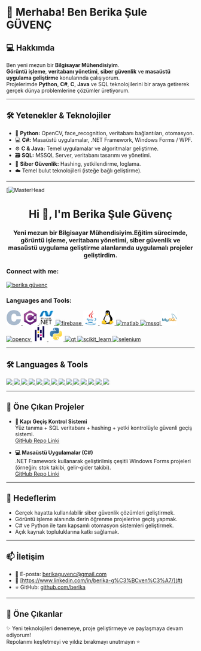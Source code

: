 # 👋 Merhaba! Ben Berika Şule GÜVENÇ

## 💻 Hakkımda
Ben yeni mezun bir **Bilgisayar Mühendisiyim**.  
**Görüntü işleme**, **veritabanı yönetimi**, **siber güvenlik** ve **masaüstü uygulama geliştirme** konularında çalışıyorum.  
Projelerimde **Python**, **C#**, **C**, **Java** ve SQL teknolojilerini bir araya getirerek gerçek dünya problemlerine çözümler üretiyorum.

---

## 🛠️ Yetenekler & Teknolojiler
- 🐍 **Python:** OpenCV, face_recognition, veritabanı bağlantıları, otomasyon.
- 💻 **C#:** Masaüstü uygulamalar, .NET Framework, Windows Forms / WPF.
- ⚙️ **C & Java:** Temel uygulamalar ve algoritmalar geliştirme.
- 🗃️ **SQL:** MSSQL Server, veritabanı tasarımı ve yönetimi.
- 🔐 **Siber Güvenlik:** Hashing, yetkilendirme, loglama.
- ☁️ Temel bulut teknolojileri (isteğe bağlı geliştirme).

---
[![MasterHead](https://www.freepik.com/free-photos-vectors/cyber-face)


<h1 align="center">Hi 👋, I'm Berika Şule Güvenç</h1>
<h3 align="center">Yeni mezun bir Bilgisayar Mühendisiyim.Eğitim sürecimde, görüntü işleme, veritabanı yönetimi, siber güvenlik ve masaüstü uygulama geliştirme alanlarında uygulamalı projeler geliştirdim.</h3>

<h3 align="left">Connect with me:</h3>
<p align="left">
<a href="https://linkedin.com/in/berika güvenç" target="blank"><img align="center" src="https://raw.githubusercontent.com/rahuldkjain/github-profile-readme-generator/master/src/images/icons/Social/linked-in-alt.svg" alt="berika güvenç" height="30" width="40" /></a>
</p>

<h3 align="left">Languages and Tools:</h3>
<p align="left"> <a href="https://www.cprogramming.com/" target="_blank" rel="noreferrer"> <img src="https://raw.githubusercontent.com/devicons/devicon/master/icons/c/c-original.svg" alt="c" width="40" height="40"/> </a> <a href="https://www.w3schools.com/cs/" target="_blank" rel="noreferrer"> <img src="https://raw.githubusercontent.com/devicons/devicon/master/icons/csharp/csharp-original.svg" alt="csharp" width="40" height="40"/> </a> <a href="https://dotnet.microsoft.com/" target="_blank" rel="noreferrer"> <img src="https://raw.githubusercontent.com/devicons/devicon/master/icons/dot-net/dot-net-original-wordmark.svg" alt="dotnet" width="40" height="40"/> </a> <a href="https://firebase.google.com/" target="_blank" rel="noreferrer"> <img src="https://www.vectorlogo.zone/logos/firebase/firebase-icon.svg" alt="firebase" width="40" height="40"/> </a> <a href="https://www.java.com" target="_blank" rel="noreferrer"> <img src="https://raw.githubusercontent.com/devicons/devicon/master/icons/java/java-original.svg" alt="java" width="40" height="40"/> </a> <a href="https://www.linux.org/" target="_blank" rel="noreferrer"> <img src="https://raw.githubusercontent.com/devicons/devicon/master/icons/linux/linux-original.svg" alt="linux" width="40" height="40"/> </a> <a href="https://www.mathworks.com/" target="_blank" rel="noreferrer"> <img src="https://upload.wikimedia.org/wikipedia/commons/2/21/Matlab_Logo.png" alt="matlab" width="40" height="40"/> </a> <a href="https://www.microsoft.com/en-us/sql-server" target="_blank" rel="noreferrer"> <img src="https://www.svgrepo.com/show/303229/microsoft-sql-server-logo.svg" alt="mssql" width="40" height="40"/> </a> <a href="https://www.mysql.com/" target="_blank" rel="noreferrer"> <img src="https://raw.githubusercontent.com/devicons/devicon/master/icons/mysql/mysql-original-wordmark.svg" alt="mysql" width="40" height="40"/> </a> <a href="https://opencv.org/" target="_blank" rel="noreferrer"> <img src="https://www.vectorlogo.zone/logos/opencv/opencv-icon.svg" alt="opencv" width="40" height="40"/> </a> <a href="https://pandas.pydata.org/" target="_blank" rel="noreferrer"> <img src="https://raw.githubusercontent.com/devicons/devicon/2ae2a900d2f041da66e950e4d48052658d850630/icons/pandas/pandas-original.svg" alt="pandas" width="40" height="40"/> </a> <a href="https://www.python.org" target="_blank" rel="noreferrer"> <img src="https://raw.githubusercontent.com/devicons/devicon/master/icons/python/python-original.svg" alt="python" width="40" height="40"/> </a> <a href="https://www.qt.io/" target="_blank" rel="noreferrer"> <img src="https://upload.wikimedia.org/wikipedia/commons/0/0b/Qt_logo_2016.svg" alt="qt" width="40" height="40"/> </a> <a href="https://scikit-learn.org/" target="_blank" rel="noreferrer"> <img src="https://upload.wikimedia.org/wikipedia/commons/0/05/Scikit_learn_logo_small.svg" alt="scikit_learn" width="40" height="40"/> </a> <a href="https://www.selenium.dev" target="_blank" rel="noreferrer"> <img src="https://raw.githubusercontent.com/detain/svg-logos/780f25886640cef088af994181646db2f6b1a3f8/svg/selenium-logo.svg" alt="selenium" width="40" height="40"/> </a> </p>

---
## 🛠️ Languages & Tools

<p align="left">
  <!-- Languages -->
  <a href="https://www.cprogramming.com/" target="_blank"> 
    <img src="https://img.shields.io/badge/C-00599C?style=for-the-badge&logo=c&logoColor=white"/> 
  </a>
  <a href="https://learn.microsoft.com/en-us/dotnet/csharp/" target="_blank"> 
    <img src="https://img.shields.io/badge/C%23-239120?style=for-the-badge&logo=c-sharp&logoColor=white"/> 
  </a>
  <a href="https://www.python.org/" target="_blank"> 
    <img src="https://img.shields.io/badge/Python-3776AB?style=for-the-badge&logo=python&logoColor=white"/> 
  </a>
  <a href="https://www.java.com/" target="_blank"> 
    <img src="https://img.shields.io/badge/Java-007396?style=for-the-badge&logo=java&logoColor=white"/> 
  </a>
  <a href="https://developer.mozilla.org/en-US/docs/Web/HTML" target="_blank"> 
    <img src="https://img.shields.io/badge/HTML5-E34F26?style=for-the-badge&logo=html5&logoColor=white"/> 
  </a>
  <a href="https://www.mathworks.com/products/matlab.html" target="_blank"> 
    <img src="https://img.shields.io/badge/Matlab-0076A8?style=for-the-badge&logo=mathworks&logoColor=white"/> 
  </a>

  <!-- Tools & Frameworks -->
  <a href="https://www.microsoft.com/en-us/sql-server" target="_blank">
    <img src="https://img.shields.io/badge/MSSQL-CC2927?style=for-the-badge&logo=microsoft-sql-server&logoColor=white"/> 
  </a>
  <a href="https://opencv.org/" target="_blank"> 
    <img src="https://img.shields.io/badge/OpenCV-5C3EE8?style=for-the-badge&logo=opencv&logoColor=white"/> 
  </a>
  <a href="https://www.qt.io/" target="_blank"> 
    <img src="https://img.shields.io/badge/Qt-41CD52?style=for-the-badge&logo=qt&logoColor=white"/> 
  </a>
  <a href="https://firebase.google.com/" target="_blank"> 
    <img src="https://img.shields.io/badge/Firebase-FFCA28?style=for-the-badge&logo=firebase&logoColor=black"/> 
  </a>
  <a href="https://pandas.pydata.org/" target="_blank"> 
    <img src="https://img.shields.io/badge/Pandas-150458?style=for-the-badge&logo=pandas&logoColor=white"/> 
  </a>
  <a href="https://numpy.org/" target="_blank"> 
    <img src="https://img.shields.io/badge/Numpy-013243?style=for-the-badge&logo=numpy&logoColor=white"/> 
  </a>
  <a href="https://www.linux.org/" target="_blank"> 
    <img src="https://img.shields.io/badge/Linux-FCC624?style=for-the-badge&logo=linux&logoColor=black"/> 
  </a>
  <a href="#" target="_blank"> 
    <img src="https://img.shields.io/badge/CyberSecurity-000000?style=for-the-badge&logo=protonmail&logoColor=white"/> 
  </a>
</p>

---

## 🚀 Öne Çıkan Projeler

- **🔑 Kapı Geçiş Kontrol Sistemi**  
  Yüz tanıma + SQL veritabanı + hashing + yetki kontrolüyle güvenli geçiş sistemi.  
  [GitHub Repo Linki](#)

- **💻 Masaüstü Uygulamalar (C#)**  
  .NET Framework kullanarak geliştirilmiş çeşitli Windows Forms projeleri (örneğin: stok takibi, gelir-gider takibi).  
  [GitHub Repo Linki](#)

---

## 🎯 Hedeflerim
- Gerçek hayatta kullanılabilir siber güvenlik çözümleri geliştirmek.
- Görüntü işleme alanında derin öğrenme projelerine geçiş yapmak.
- C# ve Python ile tam kapsamlı otomasyon sistemleri geliştirmek.
- Açık kaynak topluluklarına katkı sağlamak.

---

## 📫 İletişim
- 📧 E-posta: berikaguvenc@gmail.com
- 🔗 [https://www.linkedin.com/in/berika-g%C3%BCven%C3%A7/](#)
- ⭐ GitHub: [github.com/berika](#)

---

## 📌 Öne Çıkanlar
✨ Yeni teknolojileri denemeye, proje geliştirmeye ve paylaşmaya devam ediyorum!  
Repolarımı keşfetmeyi ve yıldız bırakmayı unutmayın ⭐

